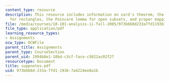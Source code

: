 ```yaml
---
content_type: resource
description: This resource includes information on sard's theorem, the poincare lemma
  for rectangles, the Poincare lemma for open subsets, and proper mappings.
file: /media/courses/18-101-analysis-ii-fall-2005/973b668d233a7fd1193b7a4224ee8a1b_suppnotes.pdf
file_type: application/pdf
learning_resource_types:
- Assignments
ocw_type: OCWFile
parent_title: Assignments
parent_type: CourseSection
parent_uid: 1994b8e1-18bd-c3cf-face-c5022ac02f27
resourcetype: Document
title: suppnotes.pdf
uid: 973b668d-233a-7fd1-193b-7a4224ee8a1b
---
```


